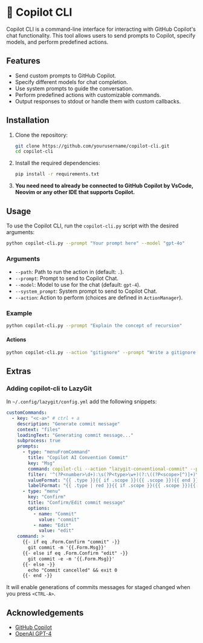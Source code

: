 # 🚀 Copilot CLI

Copilot CLI is a command-line interface for interacting with GitHub Copilot's chat functionality. This tool allows users to send prompts to Copilot, specify models, and perform predefined actions.

## Features

- Send custom prompts to GitHub Copilot.
- Specify different models for chat completion.
- Use system prompts to guide the conversation.
- Perform predefined actions with customizable commands.
- Output responses to stdout or handle them with custom callbacks.

## Installation

1. Clone the repository:
    ```sh
    git clone https://github.com/yourusername/copilot-cli.git
    cd copilot-cli
    ```

2. Install the required dependencies:
    ```sh
    pip install -r requirements.txt
    ```

3. **You need need to already be connected to GitHub Copilot by VsCode, Neovim or any other IDE that supports Copilot.**

## Usage

To use the Copilot CLI, run the `copilot-cli.py` script with the desired arguments:

```sh
python copilot-cli.py --prompt "Your prompt here" --model "gpt-4o"
```

### Arguments

- `--path`: Path to run the action in (default: `.`).
- `--prompt`: Prompt to send to Copilot Chat.
- `--model`: Model to use for the chat (default: `gpt-4`).
- `--system_prompt`: System prompt to send to Copilot Chat.
- `--action`: Action to perform (choices are defined in `ActionManager`).

### Example

```sh
python copilot-cli.py --prompt "Explain the concept of recursion"
```

#### Actions
```sh
python copilot-cli.py --action "gitignore" --prompt "Write a gitignore for Python" --path "/path/to/project"
```

## Extras

### Adding copilot-cli to LazyGit

In `~/.config/lazygit/config.yml` add the following snippets:
```yaml
customCommands:
  - key: "<c-a>" # ctrl + a
    description: "Generate commit message"
    context: "files"
    loadingText: "Generating commit message..."
    subprocess: true
    prompts:
      - type: "menuFromCommand"
        title: "Copilot AI Convention Commit"
        key: "Msg"
        command: copilot-cli --action "lazygit-conventional-commit" --path "."
        filter: '^(?P<number>\d+):\s(?P<type>\w+)(?:\((?P<scope>[^)]+)\))?:\s(?P<message>.+)$'
        valueFormat: "{{ .type }}{{ if .scope }}({{ .scope }}){{ end }}: {{ .message }}"
        labelFormat: "{{ .type | red }}{{ if .scope }}({{ .scope }}){{ end }}: {{ .message | green }}"
      - type: "menu"
        key: "Confirm"
        title: "Confirm/Edit commit message"
        options:
          - name: "Commit"
            value: "commit"
          - name: "Edit"
            value: "edit"
    command: >
      {{- if eq .Form.Confirm "commit" -}}
        git commit -m '{{.Form.Msg}}'
      {{- else if eq .Form.Confirm "edit" -}}
        git commit -e -m '{{.Form.Msg}}'
      {{- else -}}
        echo "Commit cancelled" && exit 0
      {{- end -}}
```
It will enable generations of commits messages for staged changed when you press `<CTRL-A>`.

## Acknowledgements

- [GitHub Copilot](https://github.com/features/copilot)
- [OpenAI GPT-4](https://openai.com/research/gpt-4)


